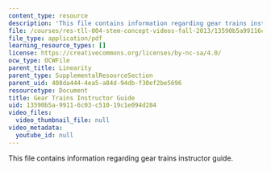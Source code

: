 ```yaml
---
content_type: resource
description: 'This file contains information regarding gear trains instructor guide. '
file: /courses/res-tll-004-stem-concept-videos-fall-2013/13590b5a99116c03c51019c1e094d284_MITRES_TLL-004F13_GeaGuide.pdf
file_type: application/pdf
learning_resource_types: []
license: https://creativecommons.org/licenses/by-nc-sa/4.0/
ocw_type: OCWFile
parent_title: Linearity
parent_type: SupplementalResourceSection
parent_uid: 408da444-4ea5-a84d-94db-f30ef2be5696
resourcetype: Document
title: Gear Trains Instructor Guide
uid: 13590b5a-9911-6c03-c510-19c1e094d284
video_files:
  video_thumbnail_file: null
video_metadata:
  youtube_id: null
---
```

This file contains information regarding gear trains instructor guide. 